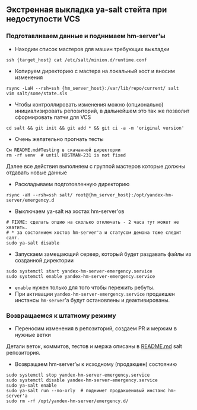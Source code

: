## Экстренная выкладка ya-salt стейта при недоступости VCS

### Подготавливаем данные и поднимаем hm-server'ы

* Находим список мастеров для машин требующих выкладки

```
ssh {target_host} cat /etc/salt/minion.d/runtime.conf
```

* Копируем директорию с мастера на локальный хост и вносим изменения

```
rsync -LaH --rsh=ssh {hm_server_host}:/var/lib/repo/current/ salt
vim salt/some/state.sls
```

* Чтобы контроллировать изменения можно (опционально) инициализировать
  репозиторий, в дальнейшем это так же позволит сформировать патчи для VCS

```
cd salt && git init && git add * && git ci -a -m 'original version'
```

* Очень желательно прогнать тесты

```
См README.md#Testing в скачанной директории
rm -rf venv  # until HOSTMAN-231 is not fixed
```

Далее все действия выполняем c группой мастеров которые должны отдавать новые
данные

* Раскладываем подготовленную директорию

```
rsync -aH --rsh=ssh salt/ root@{hm_server_host}:/opt/yandex-hm-server/emergency.d
```

* Выключаем ya-salt на хостах hm-server'ов

```
# FIXME: сделать опцию на сколько отключать - 2 часa тут может не хватить.
# * за состоянием хостов hm-server'а и статусом демона тоже следит салт.
sudo ya-salt disable
```

* Запускаем замещающий сервер, который будет раздавать файлы из созданной
  директории

```
sudo systemctl start yandex-hm-server-emergency.service
sudo systemctl enable yandex-hm-server-emergency.service
```

  * `enable` нужен только для того чтобы пережить ребуты.
  * При активации `yandex-hm-server-emergency.service` продакшен инстансы
    `hm-server`'а будут остановлены и деактивированы.

### Возвращаемся к штатному режиму

* Переносим изменения в репозиторий, создаем PR и мержим в нужные ветки

Детали веток, коммитов, тестов и мержа описаны в
[README.md](https://bb.yandex-team.ru/projects/RTCSALT/repos/saltstack/browse/README.md)
salt репозитория.

* Возвращаем hm-server'ы к исходному (продакшен) состоянию

```
sudo systemctl stop yandex-hm-server-emergency.service
sudo systemctl disable yandex-hm-server-emergency.service
sudo ya-salt enable
sudo ya-salt run --no-orly  # поднимет продакшеновый инстанс hm-server'а
sudo rm -rf /opt/yandex-hm-server/emergency.d/
```
